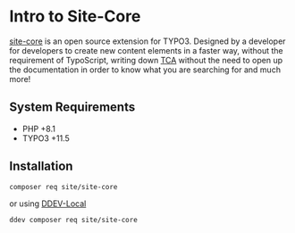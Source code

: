 # Intro to Site-Core

<a href="https://github.com/iammati/site-core" target="_blank">site-core</a> is an open source extension for TYPO3.
Designed by a developer for developers to create new content elements in a faster way, without the requirement of TypoScript,
writing down <a href="https://docs.typo3.org/m/typo3/reference-tca/main/en-us/" target="_blank">TCA</a> without the need to open up the documentation in order to know what you are searching for and much more!

## System Requirements

* PHP +8.1
* TYPO3 +11.5

## Installation

```
composer req site/site-core
```

or using <a href="https://github.com/drud/ddev" target="_blank">DDEV-Local</a>

```
ddev composer req site/site-core
```
